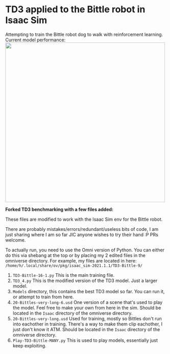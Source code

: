 # TD3 applied to the Bittle robot in Isaac Sim

Attempting to train the Bittle robot dog to walk with reinforcement learning.
Current model performance:
<img src="./bittlebots.gif" height="500">

**Forked TD3 benchmarking with a few files added:**

These files are modified to work with the Isaac Sim env for the Bittle robot. 

There are probably mistakes/errors/redundant/useless bits of code, I am just sharing where I am so far JIC anyone wishes to try their hand :P PRs welcome. 

To actually run, you need to use the Omni version of Python. You can either do this via shebang at the top or by placing my 2 edited files in the omniverse directory. For example, my files are located in here: `/home/h/.local/share/ov/pkg/isaac_sim-2021.1.1/TD3-Bittle-9/`

1. `TD3-Bittle-16-1.py` This is the main training file. 
2. `TD3_4.py` This is the modified version of the TD3 model. Just a larger model.
3. `Models` directory, this contains the best TD3 model so far. You can run it, or attempt to train from here.
4. `20-Bittles-very-long-6.usd` One version of a scene that's used to play the model. Feel free to make your own from here in the sim. Should be located in the `Isaac` directory of the omniverse directory.
5. `20-Bittles-very-long.usd` Used for training, mostly so Bittles don't run into eachother in training. There's a way to make them clip eachother, I just don't know it ATM. Should be located in the `Isaac` directory of the omniverse directory.
6. `Play-TD3-Bittle-MANY.py` This is used to play models, essentially just keep exploiting.

